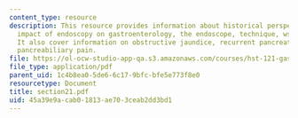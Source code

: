 ```yaml
---
content_type: resource
description: This resource provides information about historical perspectives on endoscopy,
  impact of endoscopy on gastroenterology, the endoscope, technique, wses of endoscopy.
  It also cover information on obstructive jaundice, recurrent pancreatitis, and unexplained
  pancreabiliary pain.
file: https://ol-ocw-studio-app-qa.s3.amazonaws.com/courses/hst-121-gastroenterology-fall-2005/45a39e9acab01813ae703ceab2dd3bd1_section21.pdf
file_type: application/pdf
parent_uid: 1c4b8ea0-5de6-6c17-9bfc-bfe5e773f8e0
resourcetype: Document
title: section21.pdf
uid: 45a39e9a-cab0-1813-ae70-3ceab2dd3bd1
---
```

